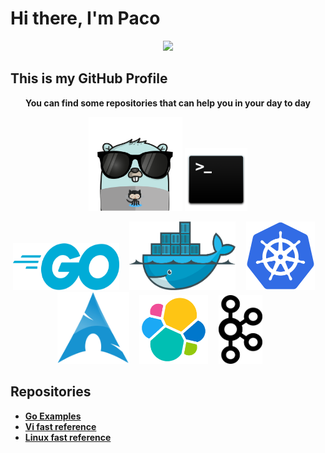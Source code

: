 # Hi there, I'm Paco

<p align="center">
   <img src="https://github4life.herokuapp.com/ethomson.gif" />
</p>

## This is my GitHub Profile

<p align="center">
   <strong>You can find some repositories that can help you in your day to day<strong/>
</p>
       
<p align="center">
  <img src="https://raw.githubusercontent.com/fgarcia-code/fgarcia-code/master/images/gopher.png" width="150" height="150" />
  <img src="https://raw.githubusercontent.com/fgarcia-code/fgarcia-code/master/images/bash.png" width="100" height="100" />
</p>
<p align="center">
  <img src="https://raw.githubusercontent.com/fgarcia-code/fgarcia-code/master/images/golang.png" width="170" height="75" />&nbsp;&nbsp;&nbsp;&nbsp;
  <img src="https://raw.githubusercontent.com/fgarcia-code/fgarcia-code/master/images/docker.png" width="170" height="110" />&nbsp;&nbsp;&nbsp;&nbsp;
  <img src="https://raw.githubusercontent.com/fgarcia-code/fgarcia-code/master/images/kubernetes.png" width="110" height="110" />&nbsp;&nbsp;&nbsp;&nbsp;
  <img src="https://raw.githubusercontent.com/fgarcia-code/fgarcia-code/master/images/archlinux.png" width="115" height="115" />&nbsp;&nbsp;&nbsp;&nbsp;
    <img src="https://raw.githubusercontent.com/fgarcia-code/fgarcia-code/master/images/elasticsearch.png" width="110" height="110" />&nbsp;&nbsp;&nbsp;&nbsp;
    <img src="https://raw.githubusercontent.com/fgarcia-code/fgarcia-code/master/images/kafka.png" width="70" height="110" />&nbsp;&nbsp;&nbsp;&nbsp;&nbsp;&nbsp;&nbsp;&nbsp;
</p>

## Repositories

* [Go Examples](https://github.com/fgarcia-code/go-examples)
* [Vi fast reference](https://github.com/fgarcia-code/vi-editor-reference)
* [Linux fast reference](https://github.com/fgarcia-code/linux-reference)
